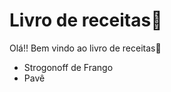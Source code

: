 # Livro de receitas:book:

Olá!! Bem vindo ao livro de receitas:wave:

- Strogonoff de Frango
- Pavê
